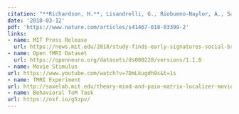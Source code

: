 ```yaml
---
citation: "**Richardson, H.**, Lisandrelli, G., Riobueno-Naylor, A., Saxe, R. (2018). Development of the social brain from age three to twelve years. <i>Nature Communications, 9 </i>(1), 1027."
date: '2018-03-12'
pdf: 'https://www.nature.com/articles/s41467-018-03399-2'
links:
- name: MIT Press Release
  url: https://news.mit.edu/2018/study-finds-early-signatures-social-brain-0312
- name: Open fMRI Dataset
  url: https://openneuro.org/datasets/ds000228/versions/1.1.0
- name: Movie Stimulus
url: https://www.youtube.com/watch?v=7DmLkugdh9s&t=1s
- name: fMRI Experiment
url: http://saxelab.mit.edu/theory-mind-and-pain-matrix-localizer-movie-viewing-experiment
- name: Behavioral ToM Task
url: https://osf.io/g5zpv/
---
```

